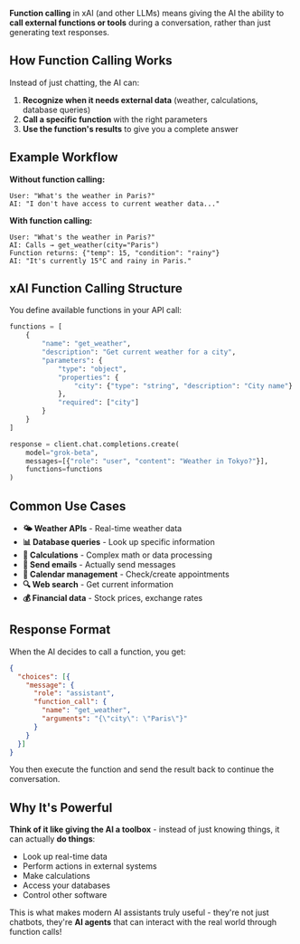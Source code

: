 **Function calling** in xAI (and other LLMs) means giving the AI the ability to **call external functions or tools** during a conversation, rather than just generating text responses.

## How Function Calling Works

Instead of just chatting, the AI can:
1. **Recognize when it needs external data** (weather, calculations, database queries)
2. **Call a specific function** with the right parameters
3. **Use the function's results** to give you a complete answer

## Example Workflow

**Without function calling:**
```
User: "What's the weather in Paris?"
AI: "I don't have access to current weather data..."
```

**With function calling:**
```
User: "What's the weather in Paris?"
AI: Calls → get_weather(city="Paris")
Function returns: {"temp": 15, "condition": "rainy"}
AI: "It's currently 15°C and rainy in Paris."
```

## xAI Function Calling Structure

You define available functions in your API call:

```python
functions = [
    {
        "name": "get_weather",
        "description": "Get current weather for a city",
        "parameters": {
            "type": "object",
            "properties": {
                "city": {"type": "string", "description": "City name"}
            },
            "required": ["city"]
        }
    }
]

response = client.chat.completions.create(
    model="grok-beta",
    messages=[{"role": "user", "content": "Weather in Tokyo?"}],
    functions=functions
)
```

## Common Use Cases

- **🌤️ Weather APIs** - Real-time weather data
- **📊 Database queries** - Look up specific information
- **🧮 Calculations** - Complex math or data processing
- **📧 Send emails** - Actually send messages
- **📅 Calendar management** - Check/create appointments
- **🔍 Web search** - Get current information
- **💰 Financial data** - Stock prices, exchange rates

## Response Format

When the AI decides to call a function, you get:

```json
{
  "choices": [{
    "message": {
      "role": "assistant",
      "function_call": {
        "name": "get_weather",
        "arguments": "{\"city\": \"Paris\"}"
      }
    }
  }]
}
```

You then execute the function and send the result back to continue the conversation.

## Why It's Powerful

**Think of it like giving the AI a toolbox** - instead of just knowing things, it can actually **do things**:
- Look up real-time data
- Perform actions in external systems
- Make calculations
- Access your databases
- Control other software

This is what makes modern AI assistants truly useful - they're not just chatbots, they're **AI agents** that can interact with the real world through function calls!

